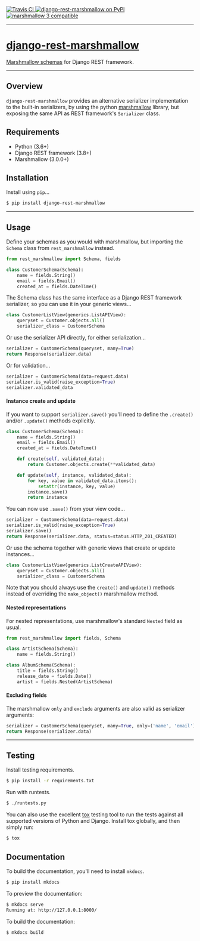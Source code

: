 <div class="badges">
    <a href="http://travis-ci.org/marshmallow-code/django-rest-marshmallow">
        <img src="https://badgen.net/travis/marshmallow-code/django-rest-marshmallow/master"
        alt="Travis CI">
    </a>
    <a href="https://pypi.python.org/pypi/django-rest-marshmallow">
        <img src="https://badgen.net/pypi/v/django-rest-marshmallow"
        alt="django-rest-marshmallow on PyPI">
    </a>
    <a href="https://marshmallow.readthedocs.io/en/latest/upgrading.html">
        <img src="https://badgen.net/badge/marshmallow/2,3?list=1"
        alt="marshmallow 3 compatible">
    </a>
</div>

---

# [django-rest-marshmallow](https://marshmallow-code.github.io/django-rest-marshmallow/)

[Marshmallow schemas][marshmallow] for Django REST framework.

---

## Overview

`django-rest-marshmallow` provides an alternative serializer implementation to the built-in serializers, by using the python [marshmallow] library, but exposing the same API as REST framework's `Serializer` class.

## Requirements

* Python (3.6+)
* Django REST framework (3.8+)
* Marshmallow (3.0.0+)

## Installation

Install using `pip`...

```bash
$ pip install django-rest-marshmallow
```

---

## Usage

Define your schemas as you would with marshmallow, but importing the `Schema` class from `rest_marshmallow` instead.

```python
from rest_marshmallow import Schema, fields

class CustomerSchema(Schema):
    name = fields.String()
    email = fields.Email()
    created_at = fields.DateTime()
```

The Schema class has the same interface as a Django REST framework serializer, so you can use it in your generic views...

```python
class CustomerListView(generics.ListAPIView):
    queryset = Customer.objects.all()
    serializer_class = CustomerSchema
```

Or use the serializer API directly, for either serialization...

```python
serializer = CustomerSchema(queryset, many=True)
return Response(serializer.data)
```

Or for validation...

```python
serializer = CustomerSchema(data=request.data)
serializer.is_valid(raise_exception=True)
serializer.validated_data
```

#### Instance create and update

If you want to support `serializer.save()` you'll need to define the `.create()` and/or `.update()` methods explicitly.

```python
class CustomerSchema(Schema):
    name = fields.String()
    email = fields.Email()
    created_at = fields.DateTime()

    def create(self, validated_data):
        return Customer.objects.create(**validated_data)

    def update(self, instance, validated_data):
        for key, value in validated_data.items():
            setattr(instance, key, value)
        instance.save()
        return instance
```

You can now use `.save()` from your view code…

```python
serializer = CustomerSchema(data=request.data)
serializer.is_valid(raise_exception=True)
serializer.save()
return Response(serializer.data, status=status.HTTP_201_CREATED)
```

Or use the schema together with generic views that create or update instances...

```python
class CustomerListView(generics.ListCreateAPIView):
    queryset = Customer.objects.all()
    serializer_class = CustomerSchema
```

Note that you should always use the `create()` and `update()` methods instead of overriding the `make_object()` marshmallow method.

#### Nested representations

For nested representations, use marshmallow's standard `Nested` field as usual.

```python
from rest_marshmallow import fields, Schema

class ArtistSchema(Schema):
    name = fields.String()

class AlbumSchema(Schema):
    title = fields.String()
    release_date = fields.Date()
    artist = fields.Nested(ArtistSchema)
```

#### Excluding fields

The marshmallow `only` and `exclude` arguments are also valid as serializer arguments:

```python
serializer = CustomerSchema(queryset, many=True, only=('name', 'email'))
return Response(serializer.data)
```

---

## Testing

Install testing requirements.

```bash
$ pip install -r requirements.txt
```

Run with runtests.

```bash
$ ./runtests.py
```

You can also use the excellent [tox](http://tox.readthedocs.org/en/latest/) testing tool to run the tests against all supported versions of Python and Django. Install tox globally, and then simply run:

```bash
$ tox
```

## Documentation

To build the documentation, you'll need to install `mkdocs`.

```bash
$ pip install mkdocs
```

To preview the documentation:

```bash
$ mkdocs serve
Running at: http://127.0.0.1:8000/
```

To build the documentation:

```bash
$ mkdocs build
```


[marshmallow]: https://marshmallow.readthedocs.org/en/latest/
